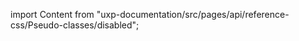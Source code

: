 
import Content from "uxp-documentation/src/pages/api/reference-css/Pseudo-classes/disabled";

<Content query="product=xd"/>
